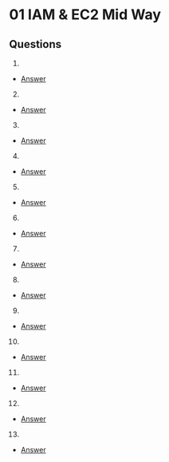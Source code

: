 # 01 IAM & EC2 Mid Way

## Questions
1)
* [Answer]()
2)
* [Answer]()
3)
* [Answer]()
4)
* [Answer]()
5)
* [Answer]()
6)
* [Answer]()
7)
* [Answer]()
8)
* [Answer]()
9)
* [Answer]()
10)
* [Answer]()
11)
* [Answer]()
12)
* [Answer]()
13)
* [Answer]()
